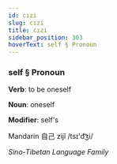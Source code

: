 ```yaml
---
id: cızi
slug: cızi
title: cızi
sidebar_position: 303
hoverText: self § Pronoun
---
```


### self § Pronoun

**Verb**: to be oneself

**Noun**: oneself

**Modifier**: self's

Mandarin 自己 zìjǐ /tsɪ'd͡ʒi/

*Sino-Tibetan Language Family*